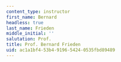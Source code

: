 ```yaml
---
content_type: instructor
first_name: Bernard
headless: true
last_name: Frieden
middle_initial: ''
salutation: Prof.
title: Prof. Bernard Frieden
uid: ac1a1bf4-53b4-9196-5424-0535fbd89489
---
```

